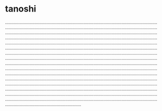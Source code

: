 # tanoshi
..............................................................................................................................................................................................................................................................................................................................................................................................................................................................................................................................................................................................................................................................................................................................................................................................................................................................................................................................................................................................................................................................................................................................................................................................................................................................................................................................................................................................................................................................................................................................................................................................................................................................................................................................................................................................................................................................................................................................................................................................................................................................................................................................